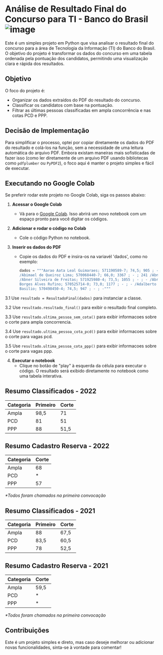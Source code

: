 # Análise de Resultado Final do Concurso para TI - Banco do Brasil ![image](https://uploaddeimagens.com.br/images/004/837/687/full/bb-logo-2.png?1725158260)


Este é um simples projeto em Python que visa analisar o resultado final do concurso para a área de Tecnologia da Informação (TI) do Banco do Brasil. O objetivo do projeto é transformar os dados do concurso em uma tabela ordenada pela pontuação dos candidatos, permitindo uma visualização clara e rápida dos resultados.

## Objetivo

O foco do projeto é:
- Organizar os dados extraídos do PDF do resultado do concurso.
- Classificar os candidatos com base na pontuação.
- Filtrar as últimas pessoas classificadas em ampla concorrência e nas cotas PCD e PPP.

## Decisão de Implementação

Para simplificar o processo, optei por copiar diretamente os dados do PDF do resultado e colá-los na função, sem a necessidade de uma leitura automática do arquivo PDF. Embora existam maneiras mais sofisticadas de fazer isso (como ler diretamente de um arquivo PDF usando bibliotecas como `pdfplumber` ou `PyPDF2`), o foco aqui é manter o projeto simples e fácil de executar.

## Executando no Google Colab

Se preferir rodar este projeto no Google Colab, siga os passos abaixo:

1. **Acessar o Google Colab**
   - Vá para o [Google Colab](https://colab.research.google.com/#create=true). Isso abrirá um novo notebook com um espaço pronto para você digitar os códigos.

2. **Adicionar e rodar o código no Colab**
   - Cole o código Python no notebook. 

3. **Inserir os dados do PDF**
   - Copie os dados do PDF e insira-os na variavél 'dados', como no exemplo:
     ```python
     dados = """Aarao Aata Leal Guimaraes; 571190589-7; 74,5; 905 ; - ; - /Abel Barbosa Neto Souto; 571022340-0; 75,0; 850 ; - ; -
     /Abimael de Queiroz Lima; 570068440-7; 66,0; 3367 ; - ; 241 /Abner Filipe Cunha Ribeiro; 572090305-5; 72,5; 1279 ; - ; -
     /Abner Silveira de Freitas; 571925980-4; 73,5; 1055 ; - ; - /Abraao Freitas Medeiros; 571460406-8; 76,0; 679 ; - ; - /Aciria
     Borges Alves Rufino; 570525714-0; 73,0; 1177 ; - ; - /Adalberto Luis Navarrete Filho; 570925900-3; 88,0; 15 ; - ; - /Adam
     Basilio; 570498450-4; 74,5; 947 ; - ; -"""
     ```
3.1 Use ```resultado = ResultadoFinal(dados)``` para instanciar a classe.

3.2 Use ```resultado.resultado_final()``` para exibir o resultado final completo.

3.3 Use ```resultado.ultima_pessoa_sem_cota()``` para exibir informacoes sobre o corte para ampla concorrencia.

3.4 Use ```resultado.ultima_pessoa_cota_pcd()``` para exibir informacoes sobre o corte para vagas pcd.

3.5 Use ```resultado.ultima_pessoa_cota_ppp()``` para exibir informacoes sobre o corte para vagas ppp.

4. **Executar o notebook**
   - Clique no botão de "play" à esquerda da célula para executar o código. O resultado será exibido diretamente no notebook como uma tabela interativa.


## Resumo Classificados - 2022

| Categoria | Primeiro | Corte |
|-----------|----------|-------|
| Ampla     | 98,5     | 71    |
| PCD       | 81       | 51    |
| PPP       | 88       | 51,5  |


## Resumo Cadastro Reserva - 2022

| Categoria | Corte |
|-----------|-------|
| Ampla     | 68    |
| PCD       | *     |
| PPP       | 57    |

*\*Todos foram chamados na primeira convocação*

## Resumo Classificados - 2021

| Categoria | Primeiro | Corte |
|-----------|----------|-------|
| Ampla     | 88       | 67,5  |
| PCD       | 83,5     | 60,5  |
| PPP       | 78       | 52,5  |

## Resumo Cadastro Reserva - 2021

| Categoria | Corte |
|-----------|-------|
| Ampla     | 59,5  |
| PCD       | *     |
| PPP       | *     |

*\*Todos foram chamados na primeira convocação*


## Contribuições

Este é um projeto simples e direto, mas caso deseje melhorar ou adicionar novas funcionalidades, sinta-se à vontade para comentar!
